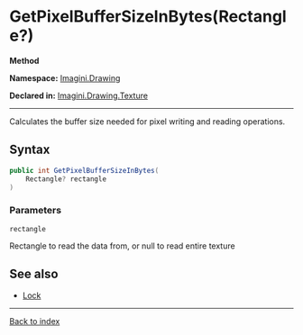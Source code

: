 # GetPixelBufferSizeInBytes(Rectangle?)

**Method**

**Namespace:** [Imagini.Drawing](Imagini.Drawing.md)

**Declared in:** [Imagini.Drawing.Texture](Imagini.Drawing.Texture.md)

------



Calculates the buffer size needed for pixel writing and reading
operations.


## Syntax

```csharp
public int GetPixelBufferSizeInBytes(
	Rectangle? rectangle
)
```

### Parameters

`rectangle`

Rectangle to read the data from, or null to read entire texture

## See also
* [Lock](#.md)

------

[Back to index](index.md)